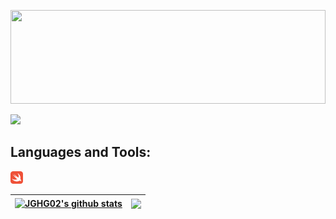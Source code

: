 <p align="center">
</p>	
<img src="https://raw.githubusercontent.com/matfantinel/matfantinel/master/waves.svg" width="100%" height="150">

![](https://komarev.com/ghpvc/?username=jghg02&color=blue)

## **Languages and Tools:**  

<code><img height="20" src="https://raw.githubusercontent.com/github/explore/80688e429a7d4ef2fca1e82350fe8e3517d3494d/topics/swift/swift.png"></code>

 <a href="https://github.com/anuraghazra/github-readme-stats"><img align="center" src="https://github-readme-stats.vercel.app/api?username=jghg02&show_icons=true&include_all_commits=true&theme=buefy&hide_border=true" alt="JGHG02's github stats" /></a> | <a href="https://github.com/anuraghazra/github-readme-stats"><img align="center" src="https://github-readme-stats.vercel.app/api/top-langs/?username=jghg02&layout=compact&theme=buefy&hide_border=true" /></a> |
| ----------------- | ---------------- |

